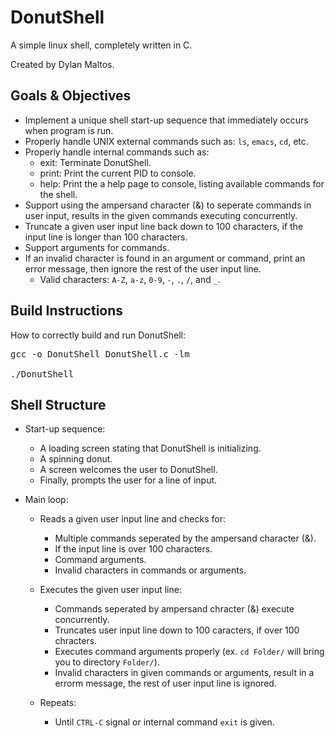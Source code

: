# DonutShell 

A simple linux shell, completely written in C.

Created by Dylan Maltos.

## Goals & Objectives

* Implement a unique shell start-up sequence that immediately occurs when program is run.
* Properly handle UNIX external commands such as: `ls`, `emacs`, `cd`, etc.
* Properly handle internal commands such as:
  - exit: Terminate DonutShell.
  - print: Print the current PID to console.
  - help: Print the a help page to console, listing available commands for the shell.
* Support using the ampersand character (&) to seperate commands in user input, results in the given commands executing concurrently.
* Truncate a given user input line back down to 100 characters, if the input line is longer than 100 characters.
* Support arguments for commands.
* If an invalid character is found in an argument or command, print an error message, then ignore the rest of the user input line.
  - Valid characters: `A-Z`, `a-z`, `0-9`, `-`, `.`, `/`, and `_`.

## Build Instructions

How to correctly build and run DonutShell:

<pre>
gcc -o DonutShell DonutShell.c -lm

./DonutShell
</pre>

## Shell Structure

* Start-up sequence:

  - A loading screen stating that DonutShell is initializing.
  - A spinning donut.
  - A screen welcomes the user to DonutShell.
  - Finally, prompts the user for a line of input.
  
* Main loop:

  - Reads a given user input line and checks for:
  
    - Multiple commands seperated by the ampersand character (&).
    - If the input line is over 100 characters.
    - Command arguments.
    - Invalid characters in commands or arguments.
  
  - Executes the given user input line:
    - Commands seperated by ampersand chracter (&) execute concurrently.
    - Truncates user input line down to 100 caracters, if over 100 chracters.
    - Executes command arguments properly (ex. `cd Folder/` will bring you to directory `Folder/`).
    - Invalid characters in given commands or arguments, result in a errorm message, the rest of user input line is ignored.
   
  - Repeats:
    - Until `CTRL-C` signal or internal command `exit` is given.
